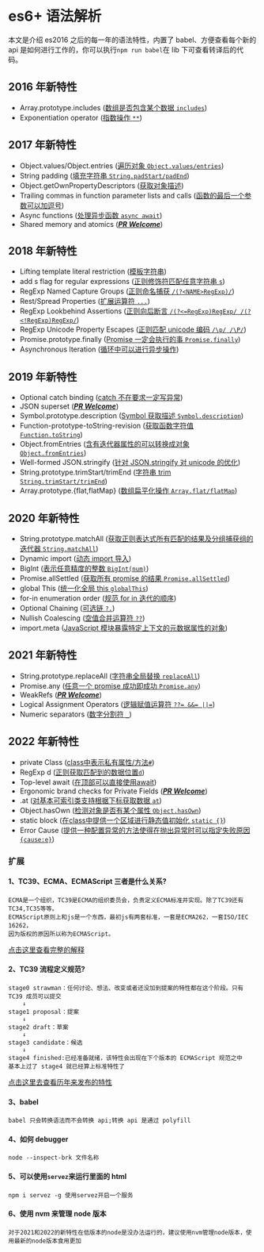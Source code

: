 # es6+ 语法解析

本文是介绍 es2016 之后的每一年的语法特性，内置了 babel、方便查看每个新的 api 是如何进行工作的，你可以执行`npm run babel`在 lib 下可查看转译后的代码。

## 2016 年新特性

- Array.prototype.includes ([数组是否包含某个数据 `includes`](https://github.com/YangLG-7/learn_ES/blob/master/src/2016/1%E3%80%81Array.prototype.includes.js))
- Exponentiation operator ([指数操作 `**`](https://github.com/YangLG-7/learn_ES/blob/master/src/2016/2%E3%80%81Exponentiation_operator.js))

## 2017 年新特性

- Object.values/Object.entries ([遍历对象 `Object.values/entries`](https://github.com/YangLG-7/learn_ES/blob/master/src/2017/1%E3%80%81Object.values_entires.js))
- String padding ([填充字符串 `String.padStart/padEnd`](https://github.com/YangLG-7/learn_ES/blob/master/src/2017/2%E3%80%81String_padding.js))
- Object.getOwnPropertyDescriptors ([获取对象描述](https://github.com/YangLG-7/learn_ES/blob/master/src/2017/3%E3%80%81Object.getOwnPropertyDescriptors.js))
- Trailing commas in function parameter lists and calls ([函数的最后一个参数可以加逗号](https://github.com/YangLG-7/learn_ES/blob/master/src/2017/4%E3%80%81Trailing%20commas%20in%20function%20parameter%20lists%20and%20calls.js))
- Async functions ([处理异步函数 `async await`](https://github.com/YangLG-7/learn_ES/blob/master/src/2017/5%E3%80%81Async%20Function.js))
- Shared memory and atomics ([**_PR Welcome_**](https://github.com/YangLG-7/learn_ES/blob/master/src/2017/6%E3%80%81Shared%20memory%20and%20atomics.js))

## 2018 年新特性

- Lifting template literal restriction ([模板字符串](https://github.com/YangLG-7/learn_ES/blob/master/src/2018/1%E3%80%81Lifting%20template%20literal%20restriction.js))
- add s flag for regular expressions ([正则修饰符匹配任意字符串 `s`](<https://github.com/YangLG-7/learn_ES/blob/master/src/2018/2%E3%80%81s%20(dotAll)%20flag%20for%20regular%20expressions.js>))
- RegExp Named Capture Groups ([正则命名捕获 `/(?<NAME>RegExp)/`](https://github.com/YangLG-7/learn_ES/blob/master/src/2018/3%E3%80%81RegExp%20Named%20Capture%20Groups.js))
- Rest/Spread Properties ([扩展运算符 `...`](https://github.com/YangLG-7/learn_ES/blob/master/src/2018/4%E3%80%81Rest_Spread%20Properties.js))
- RegExp Lookbehind Assertions ([正则向后断言 `/(?<=RegExp)RegExp/ /(?<!RegExp)RegExp/`](https://github.com/YangLG-7/learn_ES/blob/master/src/2018/5%E3%80%81RegExp%20Lookbehind%20Assertions.js))
- RegExp Unicode Property Escapes ([正则匹配 unicode 编码 `/\p/ /\P/`](https://github.com/YangLG-7/learn_ES/blob/master/src/2018/6%E3%80%81RegExp%20Unicode%20Property%20Escapes.js))
- Promise.prototype.finally ([Promise 一定会执行的事 `Promise.finally`](https://github.com/YangLG-7/learn_ES/blob/master/src/2018/7%E3%80%81proposal-promise-finally.js))
- Asynchronous Iteration ([循环中可以进行异步操作](https://github.com/YangLG-7/learn_ES/blob/master/src/2018/8%E3%80%81Asynchronous%20Iterators.js))

## 2019 年新特性

- Optional catch binding ([catch 不在要求一定写异常](https://github.com/YangLG-7/learn_ES/blob/master/src/2019/1%E3%80%81proposal-optional-catch-binding.js))
- JSON superset ([**_PR Welcome_**](https://github.com/YangLG-7/learn_ES/blob/master/src/2019/2%E3%80%81JSON%20superset.js))
- Symbol.prototype.description ([Symbol 获取描述 `Symbol.description`](https://github.com/YangLG-7/learn_ES/blob/master/src/2019/3%E3%80%81Symbol.prototype.description.js))
- Function-prototype-toString-revision ([获取函数字符值 `Function.toString`](https://github.com/YangLG-7/learn_ES/blob/master/src/2019/4%E3%80%81Function-prototype-toString-revision.js))
- Object.fromEntries ([含有迭代器属性的可以转换成对象 `Object.fromEntries`](https://github.com/YangLG-7/learn_ES/blob/master/src/2019/5%E3%80%81proposal-object-from-entries.js))
- Well-formed JSON.stringify ([针对 JSON.stringify 对 unicode 的优化](https://github.com/YangLG-7/learn_ES/blob/master/src/2019/6%E3%80%81Well-formed%20JSON.stringify.js))
- String.prototype.trimStart/trimEnd ([字符串 trim `String.trimStart/trimEnd`](https://github.com/YangLG-7/learn_ES/blob/master/src/2019/7%E3%80%81String.prototype.trimStart_trimEnd.js))
- Array.prototype.{flat,flatMap} ([数组扁平化操作 `Array.flat/flatMap`](https://github.com/YangLG-7/learn_ES/blob/master/src/2019/8%E3%80%81Array.prototype.%7Bflat%2CflatMap%7D.js))

## 2020 年新特性

- String.prototype.matchAll ([获取正则表达式所有匹配的结果及分组捕获组的迭代器 `String.matchAll`](https://github.com/YangLG-7/learn_ES/blob/master/src/2020/1%E3%80%81String.prototype.matchAll.js))
- Dynamic import ([动态 import 导入](<https://github.com/YangLG-7/learn_ES/blob/master/src/2020/2%E3%80%81import()/index.mjs>))
- BigInt ([表示任意精度的整数 `BigInt(num)`](https://github.com/YangLG-7/learn_ES/blob/master/src/2020/3%E3%80%81BigInt.js))
- Promise.allSettled ([获取所有 promise 的结果 `Promise.allSettled`](https://github.com/YangLG-7/learn_ES/blob/master/src/2020/4%E3%80%81Promise.allSettled.js))
- global This ([统一化全局 this `globalThis`](https://github.com/YangLG-7/learn_ES/blob/master/src/2020/5%E3%80%81globalThis/index.js))
- for-in enumeration order ([规范 for in 迭代的顺序](https://github.com/YangLG-7/learn_ES/blob/master/src/2020/6%E3%80%81for-in%20enumeration%20order.js))
- Optional Chaining ([可选链 `?.`](https://github.com/YangLG-7/learn_ES/blob/master/src/2020/7%E3%80%81Optional%20Chaining.js))
- Nullish Coalescing ([空值合并运算符 `??`](https://github.com/YangLG-7/learn_ES/blob/master/src/2020/8%E3%80%81Nullish%20Coalescing.js))
- import.meta ([JavaScript 模块暴露特定上下文的元数据属性的对象](https://github.com/YangLG-7/learn_ES/blob/master/src/2020/9%E3%80%81import.meta/index.js))

## 2021 年新特性

- String.prototype.replaceAll ([字符串全局替换 `replaceAll`](https://github.com/YangLG-7/learn_ES/blob/master/src/2021/1%E3%80%81String.prototype.replaceAll.js))
- Promise.any ([任意一个 promise 成功即成功 `Promise.any`](https://github.com/YangLG-7/learn_ES/blob/master/src/2021/2%E3%80%81Promise.any.js))
- WeakRefs ([**_PR Welcome_**](https://github.com/YangLG-7/learn_ES/blob/master/src/2021/3%E3%80%81WeakRefs.js))
- Logical Assignment Operators ([逻辑赋值运算符 `??= &&= ||=`](https://github.com/YangLG-7/learn_ES/blob/master/src/2021/4%E3%80%81Logical%20Assignment%20Operators.js))
- Numeric separators ([数字分割符 `_`](https://github.com/YangLG-7/learn_ES/blob/master/src/2021/5%E3%80%81Numeric%20Separators.js))

## 2022 年新特性
- private Class ([class中表示私有属性/方法`#`](https://github.com/YangLG-7/learn_ES/blob/master/src/2022/1%E3%80%81private%20Class.js))
- RegExp d ([正则获取匹配到的数据位置`d`](https://github.com/YangLG-7/learn_ES/blob/master/src/2022/2%E3%80%81RegExp%20Match%20Indices.js))
- Top-level await ([在顶部可以直接使用await](https://github.com/YangLG-7/learn_ES/tree/master/src/2022/3%E3%80%81Top-level%20await))
- Ergonomic brand checks for Private Fields ([**_PR Welcome_**](https://github.com/YangLG-7/learn_ES/blob/master/src/2022/4%E3%80%81Ergonomic%20brand%20checks%20for%20Private%20Fields.js))
- .at ([对基本可索引类支持根据下标获取数据 `at`](https://github.com/YangLG-7/learn_ES/blob/master/src/2022/5%E3%80%81at.js))
- Object.hasOwn ([检测对象是否有某个属性 `Object.hasOwn`](https://github.com/YangLG-7/learn_ES/blob/master/src/2022/6%E3%80%81hasOwn.js))
- static block ([在class中提供一个区域进行静态值初始化 `static {}`](https://github.com/YangLG-7/learn_ES/tree/master/src/2022/7%E3%80%81static%20initialization%20blocks))
- Error Cause ([提供一种配置异常的方法使得在抛出异常时可以指定失败原因 `{cause:e}`](https://github.com/YangLG-7/learn_ES/blob/master/src/2022/8%E3%80%81Error%20Cause.js))

### 扩展

#### 1、TC39、ECMA、ECMAScript 三者是什么关系?

```
ECMA是一个组织，TC39是ECMA的组织委员会，负责定义ECMA标准并实现。除了TC39还有TC34,TC35等等。
ECMAScript原则上和js是一个东西，最初js有两套标准，一套是ECMA262，一套ISO/IEC 16262，
因为版权的原因所以称为ECMAScript。
```

[点击这里查看完整的解释](https://segmentfault.com/a/1190000040249076#ecmatc39ecma-262isoiec-16262ecmascriptjavascript%E4%B9%8B%E9%97%B4%E6%98%AF%E4%BB%80%E4%B9%88%E5%85%B3%E7%B3%BB%E5%91%A2)

#### 2、TC39 流程定义规范?

```
stage0 strawman：任何讨论、想法、改变或者还没加到提案的特性都在这个阶段。只有 TC39 成员可以提交
    ↓
stage1 proposal：提案
    ↓
stage2 draft：草案
    ↓
stage3 candidate：候选
    ↓
stage4 finished:已经准备就绪，该特性会出现在下个版本的 ECMAScript 规范之中
基本上过了 stage4 就已经算上标准特性了
```

[点击这里去查看历年来发布的特性](https://github.com/tc39/proposals/blob/HEAD/finished-proposals.md)

#### 3、babel

```
babel 只会转换语法而不会转换 api;转换 api 是通过 polyfill
```

#### 4、如何 debugger

```
node --inspect-brk 文件名称
```

#### 5、可以使用`servez`来运行里面的 html

```
npm i servez -g 使用servez开启一个服务
```

#### 6、使用 nvm 来管理 node 版本

```
对于2021和2022的新特性在低版本的node是没办法运行的，建议使用nvm管理node版本，使用最新的node版本食用更加
```

